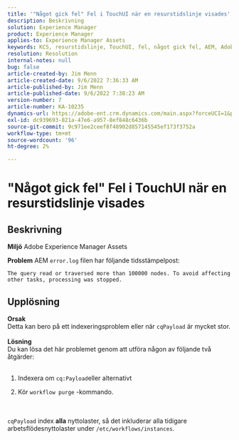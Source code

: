 ```yaml
---
title: '"Något gick fel" Fel i TouchUI när en resurstidslinje visades'
description: Beskrivning
solution: Experience Manager
product: Experience Manager
applies-to: Experience Manager Assets
keywords: KCS, resurstidslinje, TouchUI, fel, något gick fel, AEM, Adobe Experience Manager, 6.3
resolution: Resolution
internal-notes: null
bug: false
article-created-by: Jim Menn
article-created-date: 9/6/2022 7:36:33 AM
article-published-by: Jim Menn
article-published-date: 9/6/2022 7:38:23 AM
version-number: 7
article-number: KA-10235
dynamics-url: https://adobe-ent.crm.dynamics.com/main.aspx?forceUCI=1&pagetype=entityrecord&etn=knowledgearticle&id=8dbc5d9e-b62d-ed11-9db1-0022480866ad
exl-id: dc939693-821a-47e6-a957-8ef848c6436b
source-git-commit: 9c971ee2ceef8f48902d857145545ef173f3752a
workflow-type: tm+mt
source-wordcount: '96'
ht-degree: 2%

---
```


# &quot;Något gick fel&quot; Fel i TouchUI när en resurstidslinje visades

## Beskrivning


<b>Miljö</b>
Adobe Experience Manager Assets

<b>Problem</b>
AEM `error.log` filen har följande tidsstämpelpost:


```
The query read or traversed more than 100000 nodes. To avoid affecting other tasks, processing was stopped.
```



## Upplösning

<b>Orsak</b><br>Detta kan bero på ett indexeringsproblem eller när `cqPayload` är mycket stor. <br> <br><b>Lösning</b><br>Du kan lösa det här problemet genom att utföra någon av följande två åtgärder: <br> <br>
1. Indexera om `cq:Payload`eller alternativt


2. Kör `workflow purge` -kommando.

<br> <br>`cqPayload` index <b>alla</b> nyttolaster, så det inkluderar alla tidigare arbetsflödesnyttolaster under `/etc/workflows/instances`.
